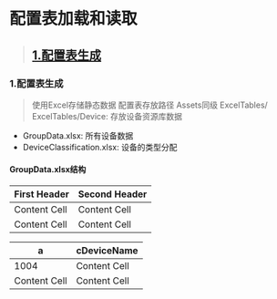 # 配置表加载和读取

> ## [1.配置表生成](#配置表加载和读取)


### 1.配置表生成
> 使用Excel存储静态数据  配置表存放路径 Assets同级 ExcelTables/
> ExcelTables/Device:  存放设备资源库数据
  - GroupData.xlsx:  所有设备数据
  - DeviceClassification.xlsx: 设备的类型分配

#### GroupData.xlsx结构

| First Header  | Second Header |
| ------------- | ------------- |
| Content Cell  | Content Cell  |
| Content Cell  | Content Cell  |

| a  | cDeviceName |
| ------------- | ------------- |
| 1004  | Content Cell  |
| Content Cell  | Content Cell  |

